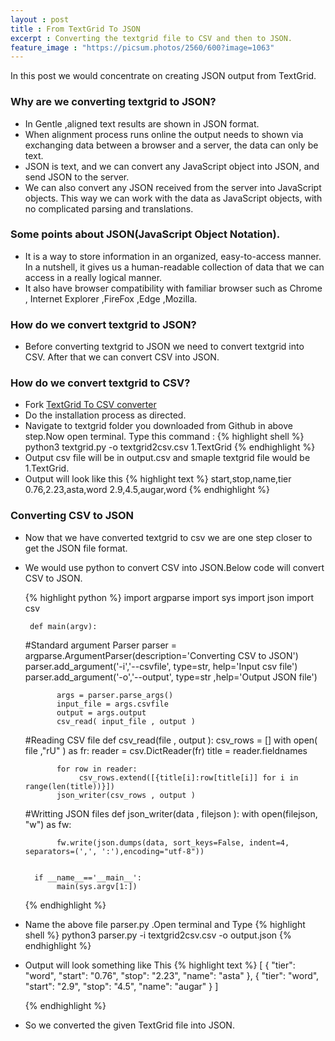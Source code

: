 ```yaml
---
layout : post
title : From TextGrid To JSON
excerpt : Converting the textgrid file to CSV and then to JSON.
feature_image : "https://picsum.photos/2560/600?image=1063"
---
```


In this post we would concentrate on creating JSON output from TextGrid.
### Why are we converting textgrid to JSON?
*  In Gentle ,aligned text results are shown in JSON format.
*  When alignment process runs online the output needs to shown via exchanging
   data between a browser and a server, the data can only be text.
*  JSON is text, and we can convert any JavaScript object into JSON, and send
   JSON to the server.
*  We can also convert any JSON received from the server into JavaScript objects.
   This way we can work with the data as JavaScript objects, with no complicated
   parsing and translations.


### Some points about JSON(JavaScript Object Notation).
* It is a way to store information in an organized, easy-to-access manner.
  In a nutshell, it gives us a human-readable collection of data that we can
  access in a really logical manner.
* It also have browser compatibility with familiar browser such as Chrome ,
   Internet Explorer ,FireFox ,Edge ,Mozilla.

### How do we convert textgrid to JSON?
* Before converting textgrid to JSON we need to convert textgrid into CSV.
  After that we can convert CSV into JSON.    

### How do we convert textgrid to CSV?
* Fork [TextGrid To CSV converter](https://github.com/kylerbrown/textgrid.git)
* Do the installation process as directed.
* Navigate to textgrid folder you downloaded from Github in above step.Now open terminal.
  Type this command :
  {% highlight shell %}
     python3 textgrid.py -o textgrid2csv.csv 1.TextGrid
  {% endhighlight %}
* Output csv file will be in output.csv and smaple textgrid file would be 1.TextGrid.
* Output will look like this
  {% highlight text %}
      start,stop,name,tier
      0.76,2.23,asta,word
      2.9,4.5,augar,word
  {% endhighlight %}  
### Converting CSV to JSON
* Now that we have converted textgrid to csv we are one step closer to get the
  JSON file format.
* We would use python to convert CSV into JSON.Below code will convert CSV to JSON.

  {% highlight python %}
       import argparse
       import sys
       import json
       import csv

       def main(argv):
    #Standard argument Parser
             parser = argparse.ArgumentParser(description='Converting CSV to JSON')
             parser.add_argument('-i','--csvfile', type=str, help='Input csv file')
             parser.add_argument('-o','--output', type=str ,help='Output JSON file')

             args = parser.parse_args()
             input_file = args.csvfile
             output = args.output
             csv_read( input_file , output )
    #Reading CSV file
       def csv_read(file , output ):
             csv_rows = []
             with open( file ,"rU" ) as fr:
             reader = csv.DictReader(fr)
             title = reader.fieldnames

             for row in reader:
                  csv_rows.extend([{title[i]:row[title[i]] for i in range(len(title))}])
             json_writer(csv_rows , output )

    #Writting JSON files
        def json_writer(data , filejson ):
              with open(filejson, "w") as fw:

             fw.write(json.dumps(data, sort_keys=False, indent=4, separators=(',', ':'),encoding="utf-8"))


        if __name__=='__main__':
             main(sys.argv[1:])

  {% endhighlight %}  
* Name the above file parser.py .Open terminal and Type
    {% highlight shell %}
         python3 parser.py -i textgrid2csv.csv -o output.json
    {% endhighlight %}
* Output will look something like This
  {% highlight text %}
    [
       {
            "tier": "word",
           "start": "0.76",
           "stop": "2.23",
           "name": "asta"
        },
       {
           "tier": "word",
           "start": "2.9",
           "stop": "4.5",
           "name": "augar"
        }
    ]

  {% endhighlight %}      
* So we converted the given TextGrid file into JSON.

